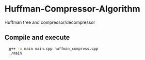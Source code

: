# Huffman-Compressor-Algorithm
Huffman tree and compressor/decompressor

## Compile and execute
```bash
  g++ -o main main.cpp huffman_compress.cpp
  ./main
```
